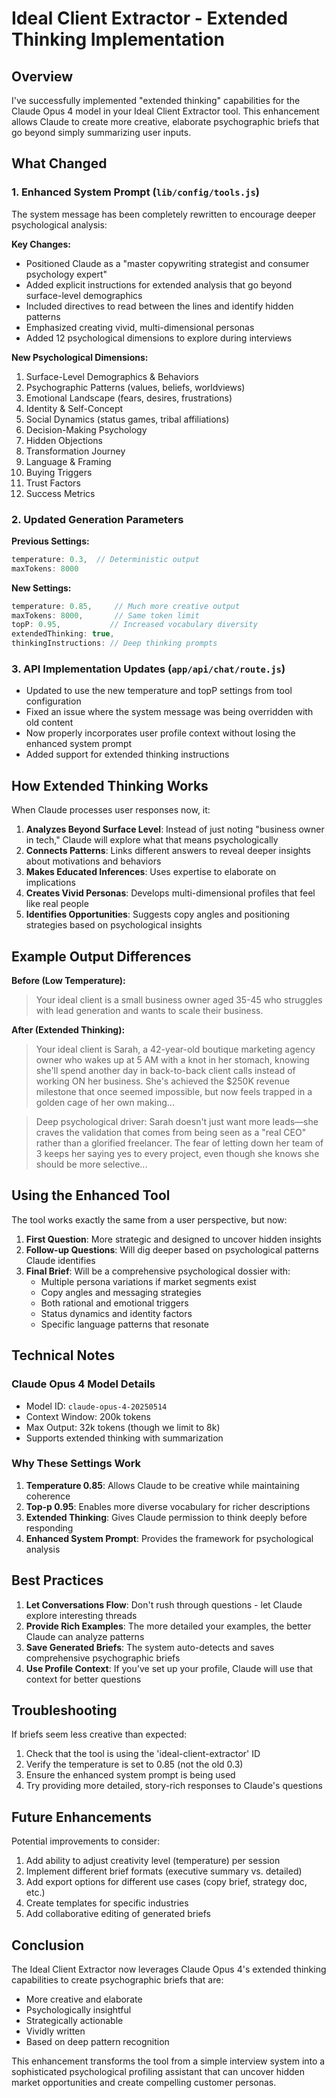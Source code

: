 # Ideal Client Extractor - Extended Thinking Implementation

## Overview

I've successfully implemented "extended thinking" capabilities for the Claude Opus 4 model in your Ideal Client Extractor tool. This enhancement allows Claude to create more creative, elaborate psychographic briefs that go beyond simply summarizing user inputs.

## What Changed

### 1. Enhanced System Prompt (`lib/config/tools.js`)

The system message has been completely rewritten to encourage deeper psychological analysis:

**Key Changes:**
- Positioned Claude as a "master copywriting strategist and consumer psychology expert"
- Added explicit instructions for extended analysis that go beyond surface-level demographics
- Included directives to read between the lines and identify hidden patterns
- Emphasized creating vivid, multi-dimensional personas
- Added 12 psychological dimensions to explore during interviews

**New Psychological Dimensions:**
1. Surface-Level Demographics & Behaviors
2. Psychographic Patterns (values, beliefs, worldviews)
3. Emotional Landscape (fears, desires, frustrations)
4. Identity & Self-Concept
5. Social Dynamics (status games, tribal affiliations)
6. Decision-Making Psychology
7. Hidden Objections
8. Transformation Journey
9. Language & Framing
10. Buying Triggers
11. Trust Factors
12. Success Metrics

### 2. Updated Generation Parameters

**Previous Settings:**
```javascript
temperature: 0.3,  // Deterministic output
maxTokens: 8000
```

**New Settings:**
```javascript
temperature: 0.85,     // Much more creative output
maxTokens: 8000,       // Same token limit
topP: 0.95,           // Increased vocabulary diversity
extendedThinking: true,
thinkingInstructions: // Deep thinking prompts
```

### 3. API Implementation Updates (`app/api/chat/route.js`)

- Updated to use the new temperature and topP settings from tool configuration
- Fixed an issue where the system message was being overridden with old content
- Now properly incorporates user profile context without losing the enhanced system prompt
- Added support for extended thinking instructions

## How Extended Thinking Works

When Claude processes user responses now, it:

1. **Analyzes Beyond Surface Level**: Instead of just noting "business owner in tech," Claude will explore what that means psychologically
2. **Connects Patterns**: Links different answers to reveal deeper insights about motivations and behaviors
3. **Makes Educated Inferences**: Uses expertise to elaborate on implications
4. **Creates Vivid Personas**: Develops multi-dimensional profiles that feel like real people
5. **Identifies Opportunities**: Suggests copy angles and positioning strategies based on psychological insights

## Example Output Differences

**Before (Low Temperature):**
> Your ideal client is a small business owner aged 35-45 who struggles with lead generation and wants to scale their business.

**After (Extended Thinking):**
> Your ideal client is Sarah, a 42-year-old boutique marketing agency owner who wakes up at 5 AM with a knot in her stomach, knowing she'll spend another day in back-to-back client calls instead of working ON her business. She's achieved the $250K revenue milestone that once seemed impossible, but now feels trapped in a golden cage of her own making...

> Deep psychological driver: Sarah doesn't just want more leads—she craves the validation that comes from being seen as a "real CEO" rather than a glorified freelancer. The fear of letting down her team of 3 keeps her saying yes to every project, even though she knows she should be more selective...

## Using the Enhanced Tool

The tool works exactly the same from a user perspective, but now:

1. **First Question**: More strategic and designed to uncover hidden insights
2. **Follow-up Questions**: Will dig deeper based on psychological patterns Claude identifies
3. **Final Brief**: Will be a comprehensive psychological dossier with:
   - Multiple persona variations if market segments exist
   - Copy angles and messaging strategies
   - Both rational and emotional triggers
   - Status dynamics and identity factors
   - Specific language patterns that resonate

## Technical Notes

### Claude Opus 4 Model Details
- Model ID: `claude-opus-4-20250514`
- Context Window: 200k tokens
- Max Output: 32k tokens (though we limit to 8k)
- Supports extended thinking with summarization

### Why These Settings Work

1. **Temperature 0.85**: Allows Claude to be creative while maintaining coherence
2. **Top-p 0.95**: Enables more diverse vocabulary for richer descriptions
3. **Extended Thinking**: Gives Claude permission to think deeply before responding
4. **Enhanced System Prompt**: Provides the framework for psychological analysis

## Best Practices

1. **Let Conversations Flow**: Don't rush through questions - let Claude explore interesting threads
2. **Provide Rich Examples**: The more detailed your examples, the better Claude can analyze patterns
3. **Save Generated Briefs**: The system auto-detects and saves comprehensive psychographic briefs
4. **Use Profile Context**: If you've set up your profile, Claude will use that context for better questions

## Troubleshooting

If briefs seem less creative than expected:
1. Check that the tool is using the 'ideal-client-extractor' ID
2. Verify the temperature is set to 0.85 (not the old 0.3)
3. Ensure the enhanced system prompt is being used
4. Try providing more detailed, story-rich responses to Claude's questions

## Future Enhancements

Potential improvements to consider:
1. Add ability to adjust creativity level (temperature) per session
2. Implement different brief formats (executive summary vs. detailed)
3. Add export options for different use cases (copy brief, strategy doc, etc.)
4. Create templates for specific industries
5. Add collaborative editing of generated briefs

## Conclusion

The Ideal Client Extractor now leverages Claude Opus 4's extended thinking capabilities to create psychographic briefs that are:
- More creative and elaborate
- Psychologically insightful
- Strategically actionable
- Vividly written
- Based on deep pattern recognition

This enhancement transforms the tool from a simple interview system into a sophisticated psychological profiling assistant that can uncover hidden market opportunities and create compelling customer personas. 